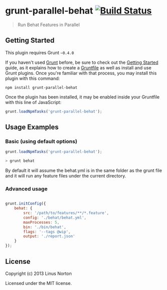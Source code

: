 # grunt-parallel-behat [![Build Status](https://travis-ci.org/bbc-fm-nk-core-eng/grunt-parallel-behat.png)](https://travis-ci.org/bbc-fm-nk-core-eng/grunt-parallel-behat)

> Run Behat Features in Parallel

## Getting Started
This plugin requires Grunt `~0.4.0`

If you haven't used [Grunt](http://gruntjs.com/) before, be sure to check out the [Getting Started](http://gruntjs.com/getting-started) guide, as it explains how to create a [Gruntfile](http://gruntjs.com/sample-gruntfile) as well as install and use Grunt plugins. Once you're familiar with that process, you may install this plugin with this command:

```shell
npm install grunt-parallel-behat
```

Once the plugin has been installed, it may be enabled inside your Gruntfile with this line of JavaScript:

```js
grunt.loadNpmTasks('grunt-parallel-behat');
```

## Usage Examples

### Basic (using default options)

```javascript
grunt.loadNpmTasks('grunt-parallel-behat');
```

```sh
> grunt behat
```

By default it will assume the behat.yml is in the same folder as the grunt file and it will run any feature files under the current directory.

### Advanced usage

```js

grunt.initConfig({
    behat: {
        src: '/path/to/features/**/*.feature',
        config: './behat/behat.yml',
        maxProcesses: 5,
        bin: './bin/behat',
        flags: '--tags @wip',
        output: './report.json'
    }
});
```

## License

Copyright (c) 2013 Linus Norton

Licensed under the MIT license.
